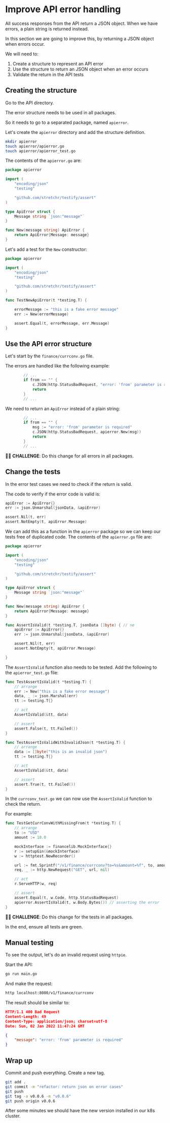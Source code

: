# Improve API error handling

All success responses from the API return a JSON object. When we have errors,
a plain string is returned instead. 

In this section we are going to improve this, by returning a JSON object when
errors occur.

We will need to:

1. Create a structure to represent an API error
1. Use the structure to return an JSON object when an error occurs
1. Validate the return in the API tests

## Creating the structure

Go to the API directory.

The error structure needs to be used in all packages.

So it needs to go to a separated package, named `apierror`.

Let's create the `apierror` directory and add the structure definition.

```sh
mkdir apierror
touch apierror/apierror.go
touch apierror/apierror_test.go
```

The contents of the `apierror.go` are:

```go
package apierror

import (
	"encoding/json"
	"testing"

	"github.com/stretchr/testify/assert"
)

type ApiError struct {
	Message string `json:"message"`
}

func New(message string) ApiError {
	return ApiError{Message: message}
}
```

Let's add a test for the `New` constructor:

```go
package apierror

import (
	"encoding/json"
	"testing"

	"github.com/stretchr/testify/assert"
)

func TestNewApiError(t *testing.T) {

	errorMessage := "this is a fake error message"
	err := New(errorMessage)

	assert.Equal(t, errorMessage, err.Message)
}
```

## Use the API error structure

Let's start by the `finance/currconv.go` file.

The errors are handled like the following example:

```go
        // ...
        if from == "" {
            c.JSON(http.StatusBadRequest, "error: 'from' parameter is required")
            return
        }
        // ...
```

We need to return an `ApiError` instead of a plain string:

```go
        // ...
		if from == "" {
			msg := "error: 'from' parameter is required"
			c.JSON(http.StatusBadRequest, apierror.New(msg))
			return
		}
        // ...
```

🏋️‍♀️ __CHALLENGE__: Do this change for all errors in all packages.

## Change the tests

In the error test cases we need to check if the return is valid.

The code to verify if the error code is valid is:

```go
apiError := ApiError{}
err := json.Unmarshal(jsonData, &apiError)

assert.Nil(t, err)
assert.NotEmpty(t, apiError.Message)

```

We can add this as a function in the `apierror` package so we can keep our tests
free of duplicated code. The contents of the `apierror.go` file are:

```go
package apierror

import (
	"encoding/json"
	"testing"

	"github.com/stretchr/testify/assert"
)

type ApiError struct {
	Message string `json:"message"`
}

func New(message string) ApiError {
	return ApiError{Message: message}
}

func AssertIsValid(t *testing.T, jsonData []byte) { // ne
	apiError := ApiError{}
	err := json.Unmarshal(jsonData, &apiError)

	assert.Nil(t, err)
	assert.NotEmpty(t, apiError.Message)

}
```

The `AssertIsValid` function also needs to be tested. Add the following to the
`apierror_test.go` file:

```go
func TestAssertIsValid(t *testing.T) {
	// arrange
	err := New("this is a fake error message")
	data, _ := json.Marshal(err)
	tt := testing.T{}

	// act
	AssertIsValid(&tt, data)

	// assert
	assert.False(t, tt.Failed())
}

func TestAssertIsValidWithInvalidJson(t *testing.T) {
	// arrange
	data := []byte("this is an invalid json")
	tt := testing.T{}

	// act
	AssertIsValid(&tt, data)

	// assert
	assert.True(t, tt.Failed())
}
```

In the `currconv_test.go` we can now use the `AssertIsValid` function to check
the return.

For example:

```go
func TestGetCurrConvWithMissingFrom(t *testing.T) {
	// arrange
	to := "USD"
	amount := 10.0

	mockInterface := financelib.MockInterface{}
	r := setupGin(&mockInterface)
	w := httptest.NewRecorder()

	url := fmt.Sprintf("/v1/finance/currconv?to=%s&amount=%f", to, amount)
	req, _ := http.NewRequest("GET", url, nil)

	// act
	r.ServeHTTP(w, req)

	// assert
	assert.Equal(t, w.Code, http.StatusBadRequest)
	apierror.AssertIsValid(t, w.Body.Bytes()) // asserting the error
}
```

🏋️‍♀️ __CHALLENGE__: Do this change for the tests in all packages.

In the end, ensure all tests are green.

## Manual testing

To see the output, let's do an invalid request using `httpie`.

Start the API:

```sh
go run main.go
```

And make the request:

```sh
http localhost:8080/v1/finance/currconv
```

The result should be similar to:

```json
HTTP/1.1 400 Bad Request
Content-Length: 49
Content-Type: application/json; charset=utf-8
Date: Sun, 02 Jan 2022 11:47:24 GMT

{
    "message": "error: 'from' parameter is required"
}
```

## Wrap up

Commit and push everything. Create a new tag.

```sh
git add .
git commit -m "refactor: return json on error cases"
git push
git tag -a v0.0.6 -m "v0.0.6"
git push origin v0.0.6
```

After some minutes we should have the new version installed in our k8s cluster.